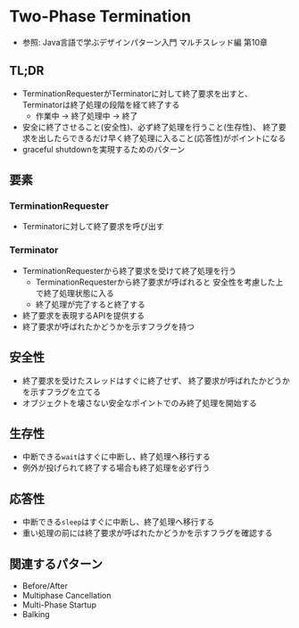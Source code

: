 # Two-Phase Termination
- 参照: Java言語で学ぶデザインパターン入門 マルチスレッド編 第10章

## TL;DR
- TerminationRequesterがTerminatorに対して終了要求を出すと、
  Terminatorは終了処理の段階を経て終了する
  - 作業中 -> 終了処理中 -> 終了
- 安全に終了させること(安全性)、必ず終了処理を行うこと(生存性)、
  終了要求を出したらできるだけ早く終了処理に入ること(応答性)がポイントになる
- graceful shutdownを実現するためのパターン

## 要素
### TerminationRequester
- Terminatorに対して終了要求を呼び出す

### Terminator
- TerminationRequesterから終了要求を受けて終了処理を行う
  - TerminationRequesterから終了要求が呼ばれると
    安全性を考慮した上で終了処理状態に入る
  - 終了処理が完了すると終了する
- 終了要求を表現するAPIを提供する
- 終了要求が呼ばれたかどうかを示すフラグを持つ

## 安全性
- 終了要求を受けたスレッドはすぐに終了せず、
  終了要求が呼ばれたかどうかを示すフラグを立てる
- オブジェクトを壊さない安全なポイントでのみ終了処理を開始する

## 生存性
- 中断できる`wait`はすぐに中断し、終了処理へ移行する
- 例外が投げられて終了する場合も終了処理を必ず行う

## 応答性
- 中断できる`sleep`はすぐに中断し、終了処理へ移行する
- 重い処理の前には終了要求が呼ばれたかどうかを示すフラグを確認する

## 関連するパターン
- Before/After
- Multiphase Cancellation
- Multi-Phase Startup
- Balking
